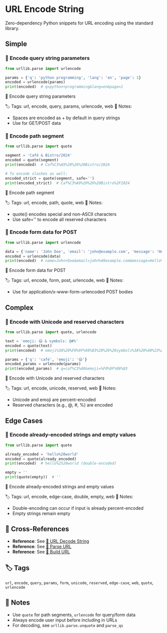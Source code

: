 # URL Encode String

Zero-dependency Python snippets for URL encoding using the standard library.

## Simple

### 🧩 Encode query string parameters

```python
from urllib.parse import urlencode

params = {'q': 'python programming', 'lang': 'en', 'page': 1}
encoded = urlencode(params)
print(encoded)  # q=python+programming&lang=en&page=1
```

📂 Encode query string parameters

🏷️ Tags: url, encode, query, params, urlencode, web
📝 Notes:
- Spaces are encoded as + by default in query strings
- Use for GET/POST data

### 🧩 Encode path segment

```python
from urllib.parse import quote

segment = 'Café & Bistro/2024'
encoded = quote(segment)
print(encoded)  # Caf%C3%A9%20%26%20Bistro/2024

# To encode slashes as well:
encoded_strict = quote(segment, safe='')
print(encoded_strict)  # Caf%C3%A9%20%26%20Bistro%2F2024
```

📂 Encode path segment

🏷️ Tags: url, encode, path, quote, web
📝 Notes:
- quote() encodes special and non-ASCII characters
- Use safe='' to encode all reserved characters

### 🧩 Encode form data for POST

```python
from urllib.parse import urlencode

data = {'name': 'John Doe', 'email': 'john@example.com', 'message': 'Hello!'}
encoded = urlencode(data)
print(encoded)  # name=John+Doe&email=john%40example.com&message=Hello%21
```

📂 Encode form data for POST

🏷️ Tags: url, encode, form, post, urlencode, web
📝 Notes:
- Use for application/x-www-form-urlencoded POST bodies

## Complex

### 🧩 Encode with Unicode and reserved characters

```python
from urllib.parse import quote, urlencode

text = 'emoji: 😃 & symbols: @#%'
encoded = quote(text)
print(encoded)  # emoji%3A%20%F0%9F%98%83%20%26%20symbols%3A%20%40%23%25

params = {'q': 'café', 'emoji': '😃'}
encoded_params = urlencode(params)
print(encoded_params)  # q=caf%C3%A9&emoji=%F0%9F%98%83
```

📂 Encode with Unicode and reserved characters

🏷️ Tags: url, encode, unicode, reserved, web
📝 Notes:
- Unicode and emoji are percent-encoded
- Reserved characters (e.g., @, #, %) are encoded

## Edge Cases

### 🧩 Encode already-encoded strings and empty values

```python
from urllib.parse import quote

already_encoded = 'hello%20world'
encoded = quote(already_encoded)
print(encoded)  # hello%2520world (double-encoded)

empty = ''
print(quote(empty))  # ''
```

📂 Encode already-encoded strings and empty values

🏷️ Tags: url, encode, edge-case, double, empty, web
📝 Notes:
- Double-encoding can occur if input is already percent-encoded
- Empty strings remain empty

## 🔗 Cross-References

- **Reference**: See [📂 URL Decode String](./url_decode.md)
- **Reference**: See [📂 Parse URL](./parse_url.md)
- **Reference**: See [📂 Build URL](./build_url.md)

## 🏷️ Tags

`url`, `encode`, `query`, `params`, `form`, `unicode`, `reserved`, `edge-case`, `web`, `quote`, `urlencode`

## 📝 Notes

- Use `quote` for path segments, `urlencode` for query/form data
- Always encode user input before including in URLs
- For decoding, see `urllib.parse.unquote` and `parse_qs`
